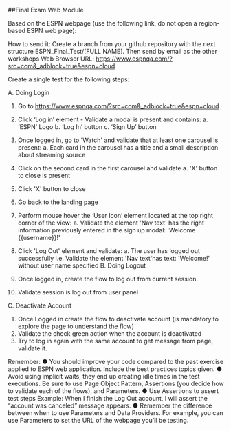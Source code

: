 ##Final Exam Web Module

Based on the ESPN webpage (use the following link, do not open a region-based
ESPN web page):

How to send it: Create a branch from your github repository with the next structure
ESPN_Final_Test/[FULL NAME]. Then send by email as the other workshops
Web Browser URL: https://www.espnqa.com/?src=com&_adblock=true&espn=cloud

Create a single test for the following steps:

A. Doing Login

1. Go to https://www.espnqa.com/?src=com&_adblock=true&espn=cloud
2. Click ‘Log in’ element - Validate a modal is present and contains:
a. ‘ESPN’ Logo
b. ‘Log In’ button
c. ‘Sign Up’ button

3. Once logged in, go to 'Watch' and validate that at least one carousel is present:
a. Each card in the carousel has a title and a small description about streaming source

4. Click on the second card in the first carousel and validate
a. 'X' button to close is present

5. Click 'X' button to close
6. Go back to the landing page
7. Perform mouse hover the ‘User Icon’ element located at the top right corner of
the view:
a. Validate the element 'Nav text' has the right information previously entered in the sign up modal: 'Welcome {{username}}!'

8. Click 'Log Out' element and validate:
a. The user has logged out successfully i.e. Validate the element 'Nav text'has text: 'Welcome!' without user name specified
B. Doing Logout

1. Once logged in, create the flow to log out from current session.
2. Validate session is log out from user panel

C. Deactivate Account


1. Once Logged in create the flow to deactivate account (is mandatory to explore the page to understand the flow)
2. Validate the check green action when the account is deactivated
3. Try to log in again with the same account to get message from page, validate it.

Remember:
● You should improve your code compared to the past exercise applied to
ESPN web application. Include the best practices topics given.
● Avoid using implicit waits, they end up creating idle times in the test executions.
Be sure to use Page Object Pattern, Assertions (you decide how to validate each of
the flows), and Parameters.
● Use Assertions to assert test steps
Example: When I finish the Log Out account, I will assert the “account was
canceled” message appears.
● Remember the difference between when to use Parameters and Data
Providers. For example, you can use Parameters to set the URL of the
webpage you’ll be testing.
